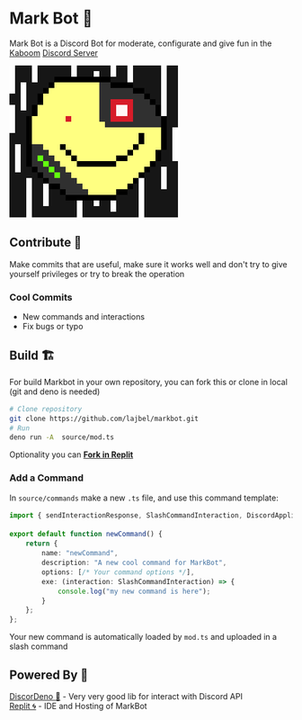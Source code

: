 # Mark Bot 🤖

Mark Bot is a Discord Bot for moderate, configurate and give fun in the [Kaboom](https://github.com/replit/kaboom) [Discord Server](https://discord.gg/rD8GQqdxqe)

![mark](markbot.png)

## Contribute 🎉

Make commits that are useful, make sure it works well and don't try to give yourself privileges or try to break the operation

### Cool Commits

- New commands and interactions
- Fix bugs or typo

## Build 🏗️

For build Markbot in your own repository, you can fork this or clone in local (git and deno is needed)

```sh
# Clone repository
git clone https://github.com/lajbel/markbot.git
# Run
deno run -A  source/mod.ts
```

Optionality you can [**Fork in Replit**](https://replit.com/@lajbel/denomark)

### Add a Command

In `source/commands` make a new `.ts` file, and use this command template:

```ts
import { sendInteractionResponse, SlashCommandInteraction, DiscordApplicationCommandOptionTypes, DiscordInteractionResponseTypes } from "https://deno.land/x/discordeno/mod.ts";

export default function newCommand() {
  	return {
		name: "newCommand",
		description: "A new cool command for MarkBot",
		options: [/* Your command options */],
		exe: (interaction: SlashCommandInteraction) => {
			console.log("my new command is here");
		}
	};
};
```

Your new command is automatically loaded by `mod.ts` and uploaded in a slash command

## Powered By 🚀

[DiscorDeno 🦕](https://github.com/discordeno/discordeno) - Very very good lib for interact with Discord API <br> 
[Replit 🌀](https://replit.com) - IDE and
Hosting of MarkBot
